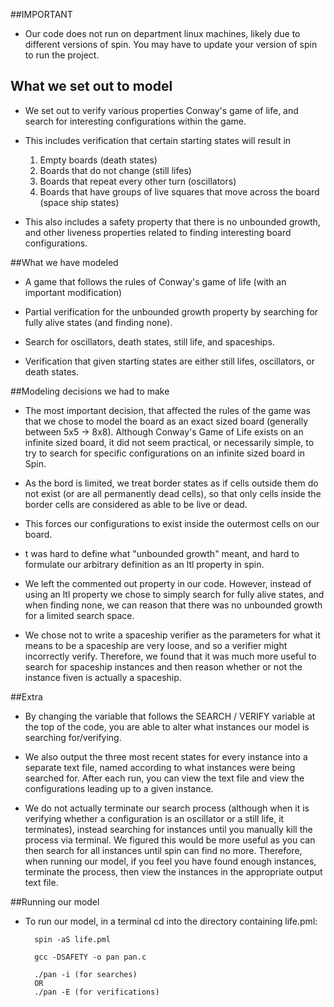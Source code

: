 ##IMPORTANT

* Our code does not run on department linux machines, likely due to different versions of spin. You may have to update your version of spin to run the project.


## What we set out to model
* We set out to verify various properties Conway's game of life, and search for interesting configurations within the game.

* This includes verification that certain starting states will result in
	1. Empty boards (death states)
	2. Boards that do not change (still lifes)
	3. Boards that repeat every other turn (oscillators)
	4. Boards that have groups of live squares that move across the board (space ship states)

* This also includes a safety property that there is no unbounded growth, and other liveness properties related to finding interesting board configurations.


##What we have modeled

* A game that follows the rules of Conway's game of life (with an important modification)

* Partial verification for the unbounded growth property by searching for fully alive states (and finding none).

* Search for oscillators, death states, still life, and spaceships.

* Verification that given starting states are either still lifes, oscillators, or death states.


##Modeling decisions we had to make

* The most important decision, that affected the rules of the game was that we chose to model the board as an exact sized board (generally between 5x5 -> 8x8). Although Conway's Game of Life exists on an infinite sized board, it did not seem practical, or necessarily simple, to try to search for specific configurations on an infinite sized board in Spin.

* As the bord is limited, we treat border states as if cells outside them do not exist (or are all permanently dead cells), so that only cells inside the border cells are considered as able to be live or dead.
		
* This forces our configurations to exist inside the outermost cells on our board.

* t was hard to define what "unbounded growth" meant, and hard to formulate our arbitrary definition as an ltl property in spin.
		
* We left the commented out property in our code. However, instead of using an ltl property we chose to simply search for fully alive states, and when finding none, we can reason that there was no unbounded growth for a limited search space.

* We chose not to write a spaceship verifier as the parameters for what it means to be a spaceship are very loose, and so a verifier might incorrectly verify. Therefore, we found that it was much more useful to search for spaceship instances and then reason whether or not the instance fiven is actually a spaceship.


##Extra

* By changing the variable that follows the SEARCH / VERIFY variable at the top of the code, you are able to alter what instances our model is searching for/verifying.

* We also output the three most recent states for every instance into a separate text file, named according to what instances were being searched for. After each run, you can view the text file and view the configurations leading up to a given instance.

* We do not actually terminate our search process (although when it is verifying whether a configuration is an oscillator or a still life, it terminates), instead searching for instances until you manually kill the process via terminal. We figured this would be more useful as you can then search for all instances until spin can find no more. Therefore, when running our model, if you feel you have found enough instances, terminate the process, then view the instances in the appropriate output text file.


##Running our model

* To run our model, in a terminal cd into the directory containing life.pml:

		spin -aS life.pml

		gcc -DSAFETY -o pan pan.c

		./pan -i (for searches)
		OR
		./pan -E (for verifications)

  
